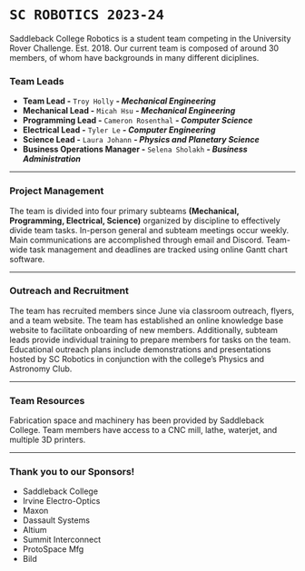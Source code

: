 # `SC ROBOTICS 2023-24`

Saddleback College Robotics is a student team competing in the University Rover Challenge. Est. 2018. Our current team is composed of around 30 members, of whom have backgrounds in many different diciplines.

### Team Leads

- **Team Lead -** `Troy Holly` **_- Mechanical Engineering_**
- **Mechanical Lead -** `Micah Hsu` **_- Mechanical Engineering_**
- **Programming Lead -** `Cameron Rosenthal` **_- Computer Science_**
- **Electrical Lead -** `Tyler Le` **_- Computer Engineering_**
- **Science Lead -** `Laura Johann` **_- Physics and Planetary Science_**
- **Business Operations Manager -** `Selena Sholakh` **_- Business Administration_**

---

### Project Management

The team is divided into four primary subteams **(Mechanical, Programming, Electrical, Science)** organized by discipline to effectively divide team tasks. In-person general and subteam meetings occur weekly. Main communications are accomplished through email and Discord. Team-wide task management and deadlines are tracked using online Gantt chart software.

---

### Outreach and Recruitment

The team has recruited members since June via classroom outreach, flyers, and a team website. The team has established an online knowledge base website to facilitate onboarding of new members. Additionally, subteam leads provide individual training to prepare members for tasks on the team. Educational outreach plans include demonstrations and presentations hosted by SC Robotics in conjunction with the college’s Physics and Astronomy Club.

---

### Team Resources

Fabrication space and machinery has been provided by Saddleback College. Team members have access to a CNC mill, lathe, waterjet, and multiple 3D printers.

---

### Thank you to our Sponsors!

- Saddleback College
- Irvine Electro-Optics
- Maxon
- Dassault Systems
- Altium
- Summit Interconnect
- ProtoSpace Mfg
- Bild

